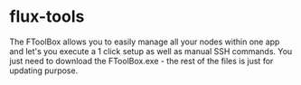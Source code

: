 # flux-tools

The FToolBox allows you to easily manage all your nodes within one app and let's you execute a 1 click setup as well as manual SSH commands.
You just need to download the FToolBox.exe - the rest of the files is just for updating purpose.
